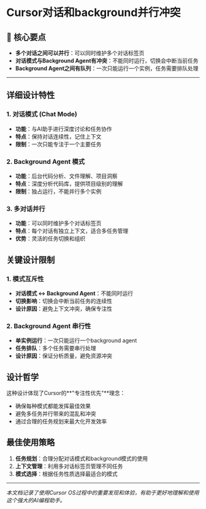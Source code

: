# Cursor对话和background并行冲突

## 🎯 核心要点
- **多个对话之间可以并行**：可以同时维护多个对话标签页
- **对话模式与Background Agent有冲突**：不能同时运行，切换会中断当前任务
- **Background Agent之间有队列**：一次只能运行一个实例，任务需要排队处理

---

## 详细设计特性

### 1. 对话模式 (Chat Mode)
- **功能**：与AI助手进行深度讨论和任务协作
- **特点**：保持对话连续性，记住上下文
- **限制**：一次只能专注于一个主要任务

### 2. Background Agent 模式
- **功能**：后台代码分析、文件理解、项目洞察
- **特点**：深度分析代码库，提供项目级别的理解
- **限制**：独占运行，不能并行多个实例

### 3. 多对话并行
- **功能**：可以同时维护多个对话标签页
- **特点**：每个对话有独立上下文，适合多任务管理
- **优势**：灵活的任务切换和组织

## 关键设计限制

### 1. 模式互斥性
- **对话模式 ↔ Background Agent**：不能同时运行
- **切换影响**：切换会中断当前任务的连续性
- **设计原因**：避免上下文冲突，确保专注性

### 2. Background Agent 串行性
- **单实例运行**：一次只能运行一个background agent
- **任务排队**：多个任务需要串行处理
- **设计原因**：保证分析质量，避免资源冲突

## 设计哲学

这种设计体现了Cursor的**"专注性优先"**理念：
- 确保每种模式都能发挥最佳效果
- 避免多任务并行带来的混乱和冲突
- 通过合理的任务规划来最大化开发效率

## 最佳使用策略

1. **任务规划**：合理分配对话模式和background模式的使用
2. **上下文管理**：利用多对话标签页管理不同任务
3. **模式选择**：根据任务性质选择最适合的模式

---

*本文档记录了使用Cursor OS过程中的重要发现和体验，有助于更好地理解和使用这个强大的AI编程助手。*
